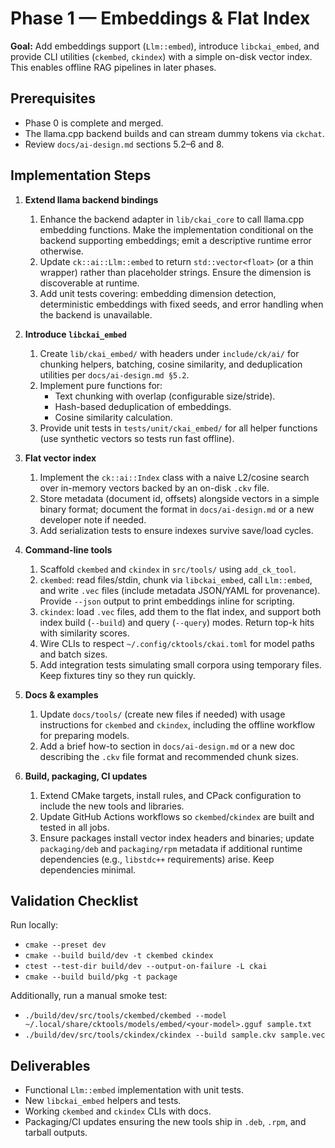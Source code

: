 # Phase 1 — Embeddings & Flat Index

**Goal:** Add embeddings support (`Llm::embed`), introduce `libckai_embed`, and provide CLI utilities (`ckembed`, `ckindex`) with a simple on-disk vector index. This enables offline RAG pipelines in later phases.

## Prerequisites

* Phase 0 is complete and merged.
* The llama.cpp backend builds and can stream dummy tokens via `ckchat`.
* Review `docs/ai-design.md` sections 5.2–6 and 8.

## Implementation Steps

1. **Extend llama backend bindings**
   1. Enhance the backend adapter in `lib/ckai_core` to call llama.cpp embedding functions. Make the implementation conditional on the backend supporting embeddings; emit a descriptive runtime error otherwise.
   2. Update `ck::ai::Llm::embed` to return `std::vector<float>` (or a thin wrapper) rather than placeholder strings. Ensure the dimension is discoverable at runtime.
   3. Add unit tests covering: embedding dimension detection, deterministic embeddings with fixed seeds, and error handling when the backend is unavailable.

2. **Introduce `libckai_embed`**
   1. Create `lib/ckai_embed/` with headers under `include/ck/ai/` for chunking helpers, batching, cosine similarity, and deduplication utilities per `docs/ai-design.md §5.2`.
   2. Implement pure functions for:
      * Text chunking with overlap (configurable size/stride).
      * Hash-based deduplication of embeddings.
      * Cosine similarity calculation.
   3. Provide unit tests in `tests/unit/ckai_embed/` for all helper functions (use synthetic vectors so tests run fast offline).

3. **Flat vector index**
   1. Implement the `ck::ai::Index` class with a naive L2/cosine search over in-memory vectors backed by an on-disk `.ckv` file.
   2. Store metadata (document id, offsets) alongside vectors in a simple binary format; document the format in `docs/ai-design.md` or a new developer note if needed.
   3. Add serialization tests to ensure indexes survive save/load cycles.

4. **Command-line tools**
   1. Scaffold `ckembed` and `ckindex` in `src/tools/` using `add_ck_tool`.
   2. `ckembed`: read files/stdin, chunk via `libckai_embed`, call `Llm::embed`, and write `.vec` files (include metadata JSON/YAML for provenance). Provide `--json` output to print embeddings inline for scripting.
   3. `ckindex`: load `.vec` files, add them to the flat index, and support both index build (`--build`) and query (`--query`) modes. Return top-k hits with similarity scores.
   4. Wire CLIs to respect `~/.config/cktools/ckai.toml` for model paths and batch sizes.
   5. Add integration tests simulating small corpora using temporary files. Keep fixtures tiny so they run quickly.

5. **Docs & examples**
   1. Update `docs/tools/` (create new files if needed) with usage instructions for `ckembed` and `ckindex`, including the offline workflow for preparing models.
   2. Add a brief how-to section in `docs/ai-design.md` or a new doc describing the `.ckv` file format and recommended chunk sizes.

6. **Build, packaging, CI updates**
   1. Extend CMake targets, install rules, and CPack configuration to include the new tools and libraries.
   2. Update GitHub Actions workflows so `ckembed`/`ckindex` are built and tested in all jobs.
   3. Ensure packages install vector index headers and binaries; update `packaging/deb` and `packaging/rpm` metadata if additional runtime dependencies (e.g., `libstdc++` requirements) arise. Keep dependencies minimal.

## Validation Checklist

Run locally:

* `cmake --preset dev`
* `cmake --build build/dev -t ckembed ckindex`
* `ctest --test-dir build/dev --output-on-failure -L ckai`
* `cmake --build build/pkg -t package`

Additionally, run a manual smoke test:

* `./build/dev/src/tools/ckembed/ckembed --model ~/.local/share/cktools/models/embed/<your-model>.gguf sample.txt`
* `./build/dev/src/tools/ckindex/ckindex --build sample.ckv sample.vec`

## Deliverables

* Functional `Llm::embed` implementation with unit tests.
* New `libckai_embed` helpers and tests.
* Working `ckembed` and `ckindex` CLIs with docs.
* Packaging/CI updates ensuring the new tools ship in `.deb`, `.rpm`, and tarball outputs.
